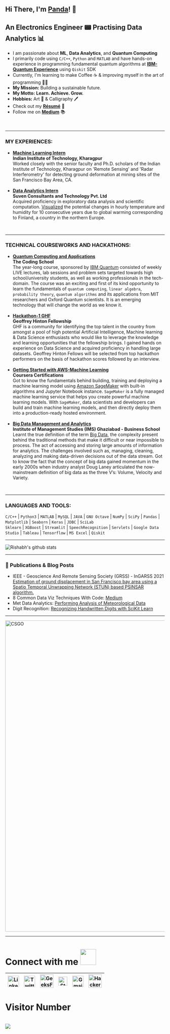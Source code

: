 ## Hi There, I'm [Panda](https://www.linkedin.com/in/rishabhpanda/)! 🐼


## An Electronics Engineer 📟 Practising Data Analytics 📊

- I am passionate about **ML**, **Data Analytics**, and **Quantum Computing**
- I primarily code using ```C/C++```, ```Python``` and ```MATLAB``` and have hands-on experience in programming fundamental quantum algorithms at [**IBM-Quantum Experience**](https://quantum-computing.ibm.com/) using ```Qiskit``` SDK
- Currently, I'm learning to make Coffee ☕ & improving myself in the art of programming 👨‍💻
- **My Mission:** Building a sustainable future.
- **My Motto:** **Learn. Achieve. Grow.**
- **Hobbies:** Art 🎨 & Calligraphy 🖊
- Check out my [**Résumé**](https://drive.google.com/file/d/1h6cL4qHbxvSZP7jOWYV1emNWt4YvSm9r/view?usp=sharing) 📑
- Follow me on [**Medium**](https://medium.com/@rishabh.panda) 📚

<br />

---

### MY EXPERIENCES:
- [**Machine Learning Intern**](http://www.iitkgp.ac.in/)</br> **Indian Institute of Technology, Kharagpur**</br>
Worked closely with the senior faculty and Ph.D. scholars of the Indian Institute of Technology, Kharagpur on 'Remote Sensing' and 'Radar Interferometry' for detecting ground deformation at mining sites of the San Francisco Bay Area, CA. </br></br>
- [**Data Analytics Intern**](https://internship.suvenconsultants.com/user/?u=MTkwNDIxNUBzY3RwbA==)</br> **Suven Consultants and Technology Pvt. Ltd**</br> 
Acquired proficiency in exploratory data analysis and scientific computation. [Visualized](https://github.com/rishabh-panda/DataAnalysis/blob/main/Finland%20Weather%20Data%20Analysis.ipynb) the potential changes in hourly temperature and humidity for 10 consecutive years due to global warming corresponding to Finland, a country in the northern Europe.
<br />

---

### TECHNICAL COURSEWORKS AND HACKATHONS:
- [**Quantum Computing and Applications**](https://drive.google.com/file/d/1x7Gyp8Rsn4UD7uGcR3mIAf01MWiXrhcc/view)</br> **The Coding School**</br>
The year-long course, sponsored by [IBM Quantum](https://www.ibm.com/quantum-computing/) consisted of weekly LIVE lectures, lab sessions and problem sets targeted towards high school/university students, as well as working professionals in the tech-domain. The course was an exciting and first of its kind opportunity to learn the fundamentals of ```quantum computing```, ```linear algebra```, ```probability theory```, ```quantum algorithms``` and its applications from MIT researchers and Oxford Quantum scientists. It is an emerging technology that will change the world as we know it. </br></br>
- [**Hackathon-1 GHF**](https://certificate.univ.ai/c/12455u23c)</br> **Geoffrey Hinton Fellowship**</br> 
GHF is a community for identifying the top talent in the country from amongst a pool of high potential Artificial Intelligence, Machine learning & Data Science enthusiasts who would like to leverage the knowledge and learning opportunities that the fellowship brings. I gained hands on experience on Data Science and acquired proficiency in handling large datasets. Geoffrey Hinton Fellows will be selected from top hackathon performers on the basis of hackathon scores followed by an interview. </br></br>
- [**Getting Started with AWS-Machine Learning**](https://www.coursera.org/account/accomplishments/verify/YFUJFU3F6PEN?utm_source=link&utm_medium=certificate&utm_content=cert_image&utm_campaign=sharing_cta&utm_product=course)</br> **Coursera Certifications**</br> Got to know the fundamentals behind building, training and deploying a machine learning model using [Amazon SageMaker](https://aws.amazon.com/sagemaker/) with built-in algorithms and Jupyter Notebook instance. ```SageMaker``` is a fully managed machine learning service that helps you create powerful machine learning models. With ```SageMaker```, data scientists and developers can build and train machine learning models, and then directly deploy them into a production-ready hosted environment.</br></br>
- [**Big Data Management and Analytics**](https://drive.google.com/file/d/1gTKLZotw1hGsTvuCaIchneMiTQDZrAUM/view)</br> **Institute of Management Studies (IMS) Ghaziabad - Business School**</br> Learnt the true definition of the term [Big Data](https://en.wikipedia.org/wiki/Big_data), the complexity present behind the traditional methods that make it difficult or near impossible to process. The act of accessing and storing large amounts of information for analytics. The challenges involved such as, managing, cleaning, analyzing and making data-driven decisions out of the data stream. Got to know the fact that the concept of big data gained momentum in the early 2000s when industry analyst Doug Laney articulated the now-mainstream definition of big data as the three V’s: Volume, Velocity and Variety.
<br />

---

### LANGUAGES AND TOOLS:

```C/C++``` | ```Python3``` | ```MATLAB``` | ```MySQL``` | ```JAVA``` | ```GNU Octave``` | ```NumPy``` | ```SciPy``` | ```Pandas``` | ```Matplotlib``` | ```Seaborn``` | ```Keras``` | ```JDBC``` | ```SciLab```
<br />
```Sklearn``` | ```XGBoost``` | ```Streamlit``` | ```SpeechRecognition``` | ```Servlets``` | ```Google Data Studio``` | ```Tableau``` | ```Tensorflow``` | ```MS Excel``` | ```Qiskit```

---

![Rishabh's github stats](https://github-readme-stats.vercel.app/api?username=rishabh-panda&theme=onedark&show_icons=true&count_private=true)


---

### 📕 Publications & Blog Posts

<!-- BLOG-POST-LIST:START -->
- IEEE - Geoscience And Remote Sensing Society (GRSS) - InGARSS 2021 [Estimation of ground displacement in San Francisco bay area using a Spatio Temporal Unwrapping Network (STUN) based PSINSAR algorithm.](https://www.ingarss2021.com/view_paper.php?PaperNum=1222)
- 8 Common Data Viz Techniques With Code: [Medium](https://link.medium.com/R6U5ob0Qspb)
- Met Data Analytics: [Performing Analysis of Meteorological Data](https://analysis-by-panda.blogspot.com/2021/03/the-null-hypothesis-has-apparent.html)
- Digit Recognition: [Recognizing Handwritten Digits with SciKit Learn](https://recognition-by-panda.blogspot.com/2021/03/scikit-learn-is-library-for-python-that.html)
<!-- BLOG-POST-LIST:END -->

---

<img src="https://media.giphy.com/media/US6odsnLHQxTlqTEeF/giphy.gif?cid=ecf05e47mh0odgn0gbjxday0qmd3xs5j8jmp7b9l16f0qw3n&rid=giphy.gif&ct=g" alt="CSGO" width="980">


---

# Connect with me <img src="https://github.com/TheDudeThatCode/TheDudeThatCode/blob/master/Assets/Handshake.gif" height="50px">

| [<img src="https://github.com/TheDudeThatCode/TheDudeThatCode/blob/master/Assets/Linkedin.svg" alt="Linkedin Logo" width="35">](https://www.linkedin.com/in/rishabhpanda) | [<img src="https://github.com/TheDudeThatCode/TheDudeThatCode/blob/master/Assets/Twitter.svg" alt="Twitter Logo" width="35">](https://twitter.com/rishabhpanda_) | [<img src="https://upload.wikimedia.org/wikipedia/commons/4/43/GeeksforGeeks.svg" alt="GeeksForGeeks Logo" width="42">](https://auth.geeksforgeeks.org/user/rishabhdhv/profile) | [<img src="https://cdn.svgporn.com/logos/stackoverflow-icon.svg" alt="Stackoverflow Logo" width="28">](https://stackoverflow.com/users/15413499/rishabh-panda?tab=profile) | [<img src="https://github.com/TheDudeThatCode/TheDudeThatCode/blob/master/Assets/Gmail.svg" alt="Gmail logo" height="35">](mailto:rishabh.dhv@gmail.com) | [<img src="https://github.com/TheDudeThatCode/TheDudeThatCode/blob/master/Assets/HackerRank.svg" alt="HackerRank Logo" width="42">](https://www.hackerrank.com/rishabhpanda)
|:---:|:---:|:---:|:---:|:---:|:---:|

# Visitor Number
<br /> <img src="https://profile-counter.glitch.me/rishabh-panda/count.svg" />

<!---
rishabh-panda/rishabh-panda is a ✨ special ✨ repository because its `README.md` (this file) appears on your GitHub profile.
You can click the Preview link to take a look at your changes.
--->
